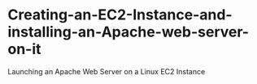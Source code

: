 # Creating-an-EC2-Instance-and-installing-an-Apache-web-server-on-it
Launching an Apache Web Server on a Linux EC2 Instance
